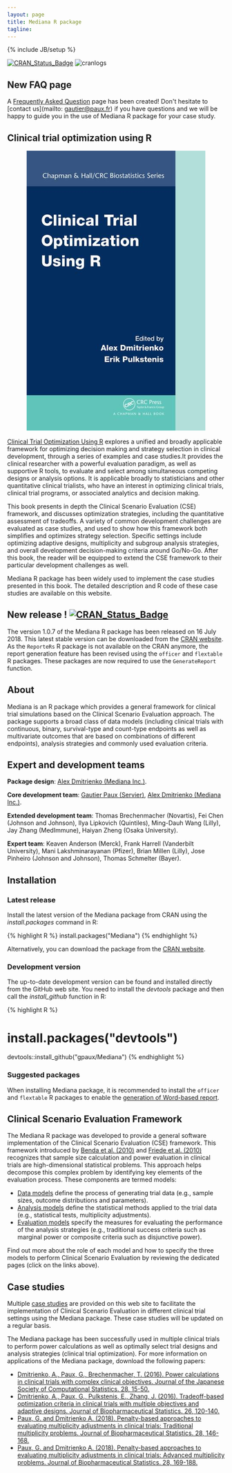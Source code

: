 ```yaml
---
layout: page
title: Mediana R package 
tagline:
---
```

{% include JB/setup %}

[![CRAN_Status_Badge](http://www.r-pkg.org/badges/version/Mediana)](https://cran.r-project.org/package=Mediana) ![cranlogs](http://cranlogs.r-pkg.org./badges/Mediana)

## New FAQ page

A  [Frequently Asked Question](FAQ_index.html) page has been created! Don't hesitate to [contact us](mailto: gautier@paux.fr) if you have questions and we will be happy to guide you in the use of Mediana R package for your case study.

## Clinical trial optimization using R

<center>
  <div class="col-md-3">
    <a href="https://www.crcpress.com/Clinical-Trial-Optimization-using-R/Dmitrienko/p/book/9781498735070" class="img-responsive">
      <img src="book.jpg" class="img-responsive"/>
    </a>
  </div>
</center>

[Clinical Trial Optimization Using R](https://www.crcpress.com/Clinical-Trial-Optimization-using-R/Dmitrienko/p/book/9781498735070) explores a unified and broadly applicable framework for optimizing decision making and strategy selection in clinical development, through a series of examples and case studies.It provides the clinical researcher with a powerful evaluation paradigm, as well as supportive R tools, to evaluate and select among simultaneous competing designs or analysis options. It is applicable broadly to statisticians and other quantitative clinical trialists, who have an interest in optimizing clinical trials, clinical trial programs, or associated analytics and decision making.

This book presents in depth the Clinical Scenario Evaluation (CSE) framework, and discusses optimization strategies, including the quantitative assessment of tradeoffs. A variety of common development challenges are evaluated as case studies, and used to show how this framework both simplifies and optimizes strategy selection. Specific settings include optimizing adaptive designs, multiplicity and subgroup analysis strategies, and overall development decision-making criteria around Go/No-Go. After this book, the reader will be equipped to extend the CSE framework to their particular development challenges as well.

Mediana R package has been widely used to implement the case studies presented in this book. The detailed description and R code of these case studies are available on this website.

## New release ! [![CRAN_Status_Badge](http://www.r-pkg.org/badges/version/Mediana)](https://cran.r-project.org/package=Mediana)

The version 1.0.7 of the Mediana R package has been released on 16 July 2018. This latest stable version can be downloaded from the [CRAN website](https://cran.r-project.org/web/packages/Mediana/index.html). As the `ReporteRs` R package is not available on the CRAN anymore, the report generation feature has been revised using the `officer` and `flextable` R packages. These packages are now required to use the `GenerateReport` function.

## About

Mediana is an R package which provides a general framework for clinical trial simulations based on the Clinical Scenario Evaluation approach. The package supports a broad class of data models (including clinical trials with continuous, binary, survival-type and count-type endpoints as well as multivariate outcomes that are based on combinations of different endpoints), analysis strategies and commonly used evaluation criteria.

## Expert and development teams

**Package design**: [Alex Dmitrienko (Mediana Inc.)](http://www.medianainc.com/).

**Core development team**: [Gautier Paux (Servier)](http://www.linkedin.com/in/pauxgautier), [Alex Dmitrienko (Mediana Inc.)](http://www.medianainc.com/).

**Extended development team**: Thomas Brechenmacher (Novartis), Fei Chen (Johnson and Johnson), Ilya Lipkovich (Quintiles), Ming-Dauh Wang (Lilly), Jay Zhang (MedImmune), Haiyan Zheng (Osaka University).

**Expert team**: Keaven Anderson (Merck), Frank Harrell (Vanderbilt University), Mani Lakshminarayanan (Pfizer), Brian Millen (Lilly), Jose Pinheiro (Johnson and Johnson), Thomas Schmelter (Bayer).

## Installation

### Latest release

Install the latest version of the Mediana package from CRAN using the *install.packages* command in R:

{% highlight R %}
install.packages("Mediana")
{% endhighlight %}

Alternatively, you can download the package from the [CRAN website](https://cran.r-project.org/web/packages/Mediana/index.html).

### Development version

The up-to-date development version can be found and installed directly from the GitHub web site. You need to install the *devtools* package and then call the *install_github* function in R:

{% highlight R %}
# install.packages("devtools")
devtools::install_github("gpaux/Mediana")
{% endhighlight %}

### Suggested packages

When installing Mediana package, it is recommended to install the `officer` and `flextable` R packages to enable the [generation of Word-based report](Reporting.html).

## Clinical Scenario Evaluation Framework

The Mediana R package was developed to provide a general software implementation of the Clinical Scenario Evaluation (CSE) framework. This framework introduced by [Benda et al. (2010)](http://dij.sagepub.com/content/44/3/299.abstract) and [Friede et al. (2010)](http://dij.sagepub.com/content/44/6/713.abstract) recognizes that sample size calculation and power evaluation in clinical trials are high-dimensional statistical problems. This approach helps decompose this complex problem by identifying key elements of the evaluation process. These components are termed models:

- [Data models](DataModel.html) define the process of generating trial data (e.g., sample sizes,  outcome distributions and parameters).
- [Analysis models](AnalysisModel.html) define the statistical methods applied to the trial data (e.g., statistical tests, multiplicity adjustments).
- [Evaluation models](EvaluationModel.html) specify the measures for evaluating the performance of the analysis strategies (e.g., traditional success criteria such as marginal power or composite criteria such as disjunctive power).

Find out more about the role of each model and how to specify the three models to perform Clinical Scenario Evaluation by reviewing the dedicated pages (click on the links above).

## Case studies

Multiple [case studies](CaseStudies.html) are provided on this web site to facilitate the implementation of Clinical Scenario Evaluation in different clinical trial settings using the Mediana package. These case studies will be updated on a regular basis. 

The Mediana package has been successfully used in multiple clinical trials to perform power calculations as well as optimally select trial designs and analysis strategies (clinical trial optimization). For more information on applications of the Mediana package, download the following papers:

- [Dmitrienko, A., Paux, G., Brechenmacher, T. (2016). Power calculations in clinical trials with complex clinical objectives. Journal of the Japanese Society of Computational Statistics. 28, 15-50.](https://www.jstage.jst.go.jp/article/jjscs/28/1/28_1411001_213/_article)
- [Dmitrienko, A., Paux, G., Pulkstenis, E., Zhang, J. (2016). Tradeoff-based optimization criteria in clinical trials with multiple objectives and adaptive designs. Journal of Biopharmaceutical Statistics. 26, 120-140.](http://www.tandfonline.com/doi/abs/10.1080/10543406.2015.1092032?journalCode=lbps20)
- [Paux, G. and Dmitrienko A. (2018). Penalty-based approaches to evaluating multiplicity adjustments in clinical trials: Traditional multiplicity problems. Journal of Biopharmaceutical Statistics. 28, 146-168.](https://doi.org/10.1080/10543406.2017.1397010)
- [Paux, G. and Dmitrienko A. (2018). Penalty-based approaches to evaluating multiplicity adjustments in clinical trials: Advanced multiplicity problems. Journal of Biopharmaceutical Statistics. 28, 169-188.](https://doi.org/10.1080/10543406.2017.1397011)

